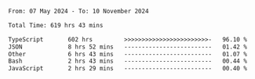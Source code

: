 
<!--START_SECTION:waka-->

```txt
From: 07 May 2024 - To: 10 November 2024

Total Time: 619 hrs 43 mins

TypeScript       602 hrs         >>>>>>>>>>>>>>>>>>>>>>>>-   96.10 %
JSON             8 hrs 52 mins   -------------------------   01.42 %
Other            6 hrs 43 mins   -------------------------   01.07 %
Bash             2 hrs 43 mins   -------------------------   00.44 %
JavaScript       2 hrs 29 mins   -------------------------   00.40 %
```

<!--END_SECTION:waka-->

<!--

### Hi there 👋
**Iam-cesar/Iam-cesar** is a ✨ _special_ ✨ repository because its `README.md` (this file) appears on your GitHub profile.

Here are some ideas to get you started:

- 🔭 I’m currently working on ...
- 🌱 I’m currently learning ...
- 👯 I’m looking to collaborate on ...
- 🤔 I’m looking for help with ...
- 💬 Ask me about ...
- 📫 How to reach me: ...
- 😄 Pronouns: ...
- ⚡ Fun fact: ...
-->

